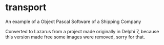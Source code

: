 # transport
An example of a Object Pascal Software of a Shipping Company

Converted to Lazarus from a project made originally in Delphi 7, because this version made free some images were removed, sorry for that.

